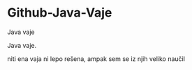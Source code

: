 # Github-Java-Vaje
Java vaje



Java vaje. 


niti ena vaja ni lepo rešena, ampak sem se iz njih veliko naučil
